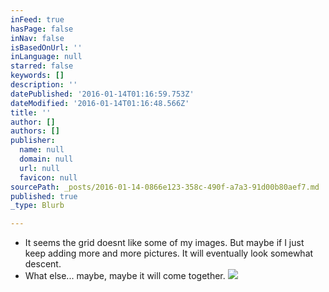 ```yaml
---
inFeed: true
hasPage: false
inNav: false
isBasedOnUrl: ''
inLanguage: null
starred: false
keywords: []
description: ''
datePublished: '2016-01-14T01:16:59.753Z'
dateModified: '2016-01-14T01:16:48.566Z'
title: ''
author: []
authors: []
publisher:
  name: null
  domain: null
  url: null
  favicon: null
sourcePath: _posts/2016-01-14-0866e123-358c-490f-a7a3-91d00b80aef7.md
published: true
_type: Blurb

---
```

* It seems the grid doesnt like some of my images. But maybe if I just keep adding more and more pictures. It will eventually look somewhat descent. 
* What else... maybe, maybe it will come together. ![](https://the-grid-user-content.s3-us-west-2.amazonaws.com/313de3bd-86af-4ca0-8942-d12234c98498.jpg)